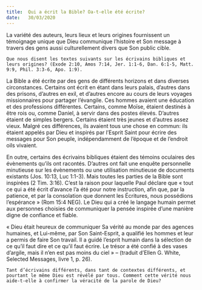 ```yaml
---
title:  Qui a écrit la Bible? Oa-t-elle été écrite?
date:   30/03/2020
---
```


La variété des auteurs, leurs lieux et leurs origines fournissent un témoignage unique que Dieu communique l’histoire et Son message à travers des gens aussi culturellement divers que Son public cible.

`Que nous disent les textes suivants sur les écrivains bibliques et leurs origines? (Exode 2:10, Amos 7:14, Jer. 1:1-6, Dan. 6:1-5, Matt. 9:9, Phil. 3:3-6, Apo. 1:9).`

La Bible a été écrite par des gens de différents horizons et dans diverses circonstances. Certains ont écrit en étant dans leurs palais, d’autres dans des prisons, d’autres en exil, et d’autres encore au cours de leurs voyages missionnaires pour partager l’évangile. Ces hommes avaient une éducation et des professions différentes. Certains, comme Moïse, étaient destinés à être rois ou, comme Daniel, à servir dans des postes élevés. D’autres étaient de simples bergers. Certains étaient très jeunes et d’autres assez vieux. Malgré ces différences, ils avaient tous une chose en commun: ils étaient appelés par Dieu et inspirés par l’Esprit Saint pour écrire des messages pour Son peuple, indépendamment de l’époque et de l’endroit oils vivaient.

En outre, certains des écrivains bibliques étaient des témoins oculaires des évènements qu’ils ont racontés. D’autres ont fait une enquête personnelle minutieuse sur les évènements ou une utilisation minutieuse de documents existants (Jos. 10:13, Luc 1:1-3). Mais toutes les parties de la Bible sont inspirées (2 Tim. 3:16). C’est la raison pour laquelle Paul déclare que « tout ce qui a été écrit d’avance l’a été pour notre instruction, afin que, par la patience, et par la consolation que donnent les Écritures, nous possédions l’espérance » (Rom 15:4 NEG). Le Dieu qui a créé le langage humain permet aux personnes choisies de communiquer la pensée inspirée d’une manière digne de confiance et fiable.

« Dieu était heureux de communiquer Sa vérité au monde par des agences humaines, et Lui-même, par Son Saint-Esprit, a qualifié les hommes et leur a permis de faire Son travail. Il a guidé l’esprit humain dans la sélection de ce qu’il faut dire et ce qu’il faut écrire. Le trésor a été confié à des vases d’argile, mais il n’en est pas moins du ciel » – (traduit d’Ellen G. White, Selected Messages, livre 1, p. 26).

`Tant d’écrivains différents, dans tant de contextes différents, et pourtant le même Dieu est révélé par tous. Comment cette vérité nous aide-t-elle à confirmer la véracité de la parole de Dieu?`
